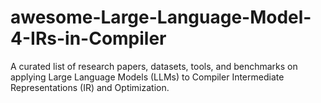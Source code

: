 # awesome-Large-Language-Model-4-IRs-in-Compiler
A curated list of research papers, datasets, tools, and benchmarks on applying Large Language Models (LLMs) to Compiler Intermediate Representations (IR) and Optimization.
